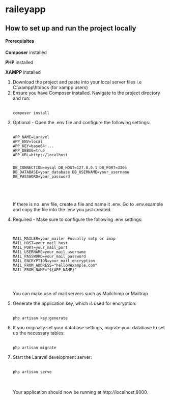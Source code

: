# raileyapp

<h2>How to set up and run the project locally</h2>

<h4>Prerequisites</h4>
<p><strong>Composer</strong> installed</p>
    <p><strong>PHP</strong> installed</p>
    <p><strong>XAMPP</strong> installed</p>


<ol>
    <li> 
       Download the project and paste into your local server files i.e C:\xampp\htdocs (for xampp users)
    </li>
    <li>Ensure you have Composer installed. Navigate to the project directory and run: <br><br> <pre><code>composer install</code></pre></li>
    <li>Optional - Open the .env file and configure the following settings: <br><br> <pre><code>APP_NAME=Laravel
APP_ENV=local
APP_KEY=base64:...
APP_DEBUG=true
APP_URL=http://localhost

DB_CONNECTION=mysql
DB_HOST=127.0.0.1
DB_PORT=3306
DB_DATABASE=your_database
DB_USERNAME=your_username
DB_PASSWORD=your_password

</code></pre><br> If there is no .env file, create a file and name it .env. Go to .env.example and copy the file into the .env you just created.</li>
  <li>Required - Make sure to configure the following .env settings: <br><br> <pre><code>
MAIL_MAILER=your_mailer #usually smtp or imap
MAIL_HOST=your_mail_host
MAIL_PORT=your_mail_port
MAIL_USERNAME=your_mail_username
MAIL_PASSWORD=your_mail_password
MAIL_ENCRYPTION=your_mail_encryption
MAIL_FROM_ADDRESS="hello@example.com"
MAIL_FROM_NAME="${APP_NAME}"

</code></pre><br> You can make use of mail servers such as <a hred="https://mailchimp.com/">Mailchimp</a> or <a hred="https://mailtrap.io/">Mailtrap</a></li>
<li> Generate the application key, which is used for encryption: <br><br> <pre><code>php artisan key:generate</code></pre></li>
<li> If you originally set your database settings, migrate your database to set up the necessary tables:<br><br> <pre><code>php artisan migrate</code></pre></li>
<li> Start the Laravel development server: <br><br> <pre><code>php artisan serve</code></pre><br><br>Your application should now be running at http://localhost:8000.</li>
</ol>
